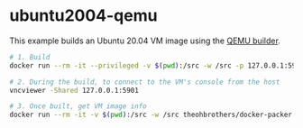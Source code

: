 # ubuntu2004-qemu

This example builds an Ubuntu 20.04 VM image using the [QEMU builder](https://developer.hashicorp.com/packer/plugins/builders/qemu).

```sh
# 1. Build
docker run --rm -it --privileged -v $(pwd):/src -w /src -p 127.0.0.1:5901:5901 -e PACKER_LOG=1 theohbrothers/docker-packer:1.7.7-sops-qemu-ubuntu-20.04 packer build template.json

# 2. During the build, to connect to the VM's console from the host
vncviewer -Shared 127.0.0.1:5901

# 3. Once built, get VM image info
docker run --rm -it -v $(pwd):/src -w /src theohbrothers/docker-packer:1.7.7-sops-qemu-ubuntu-20.04 qemu-img info build/*.qcow2
```
